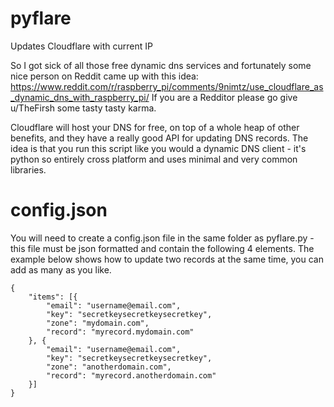 # pyflare
Updates Cloudflare with current IP

So I got sick of all those free dynamic dns services and fortunately some nice person on Reddit came up with this idea:
https://www.reddit.com/r/raspberry_pi/comments/9nimtz/use_cloudflare_as_dynamic_dns_with_raspberry_pi/
If you are a Redditor please go give u/TheFirsh some tasty tasty karma.

 Cloudflare will host your DNS for free, on top of a whole heap of other benefits, and they have a really good API for updating DNS records. The idea is that you run this script like you would a dynamic DNS client - it's python so entirely cross platform and uses minimal and very common libraries.

# config.json

You will need to create a config.json file in the same folder as pyflare.py - this file must be json formatted and contain the following 4 elements. The example below shows how to update two records at the same time, you can add as many as you like.

```
{
	"items": [{
		"email": "username@email.com",
		"key": "secretkeysecretkeysecretkey",
		"zone": "mydomain.com",
		"record": "myrecord.mydomain.com"
	}, {
		"email": "username@email.com",
		"key": "secretkeysecretkeysecretkey",
		"zone": "anotherdomain.com",
		"record": "myrecord.anotherdomain.com"
	}]
}
```
